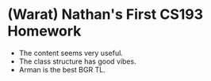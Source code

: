 # (Warat) Nathan's First CS193 Homework

- The content seems very useful.
- The class structure has good vibes.
- Arman is the best BGR TL.

